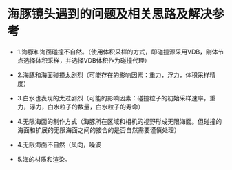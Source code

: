 # 海豚镜头遇到的问题及相关思路及解决参考

* 1.海豚和海面碰撞不自然。（使用体积采样的方式，即碰撞源采用VDB，刚体节点选择体积采样，并选择VDB体积作为碰撞代理）

* 2.海豚和海面碰撞太剧烈（可能存在的影响因素：重力，浮力，体积采样精度）

* 3.白水也表现的太过剧烈（可能的影响因素：碰撞粒子的初始采样速率，重力，浮力，白水粒子的数量，白水粒子的寿命）

* 4.无限海面的制作方式（海豚所在区域和相机的视野形成无限海面。但碰撞的海面和扩展的无限海面之间的接合的是否自然需要谨慎处理）

* 4.无限海面不自然（风向，噪波

* 5.海的材质和渲染。
